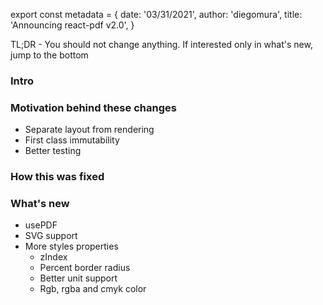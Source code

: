 export const metadata = {
  date: '03/31/2021',
  author: 'diegomura',
  title: 'Announcing react-pdf v2.0',
}

TL;DR - You should not change anything. If interested only in what's new, jump to the bottom

### Intro

### Motivation behind these changes
- Separate layout from rendering
- First class immutability
- Better testing

### How this was fixed

### What's new
- usePDF
- SVG support
- More styles properties
    - zIndex
    - Percent border radius
    - Better unit support
    - Rgb, rgba and cmyk color
